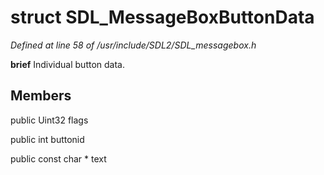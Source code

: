 # struct SDL_MessageBoxButtonData

*Defined at line 58 of /usr/include/SDL2/SDL_messagebox.h*



**brief** Individual button data.



## Members

public Uint32 flags

public int buttonid

public const char * text



